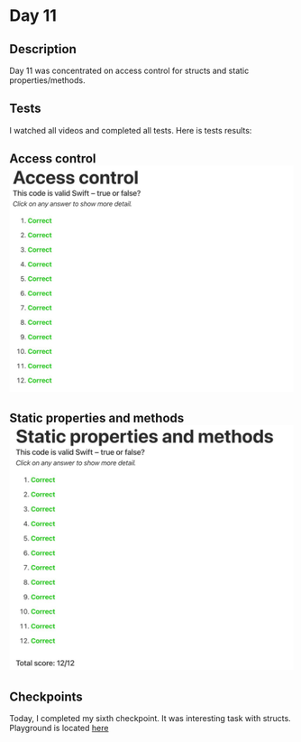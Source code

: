 # Day 11

## Description

Day 11 was concentrated on access control for structs and static properties/methods.

## Tests

I watched all videos and completed all tests.
Here is tests results:

**Access control**
![Access control tests result](/Resources/Day_11/Results/Access_control.jpg)
------

**Static properties and methods**
![Static properties and methods tests result](/Resources/Day_11/Results/Static_properties_and_methods.jpg)
------

## Checkpoints

Today, I completed my sixth checkpoint. It was interesting task with structs.
Playground is located [here](/Resources/Day_11/Checkpoints/Checkpoint6.playground)